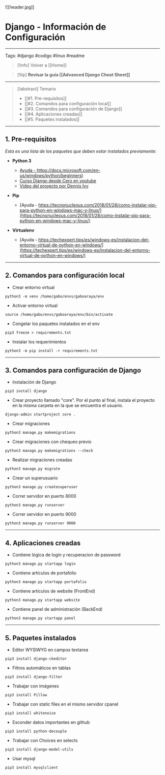 ![[header.jpg]]
# Django - Información de Configuración

---
Tags:  #django #codigo #linux #readme 

> [!info] Volver a [[Home]]

>[!tip] **Revisar la guía [[Advanced Django Cheat Sheet]]**

---

>[!abstract] Temario
> * [[#1. Pre-requisitos]]
> * [[#2. Comandos para configuración local]]
> * [[#3. Comandos para configuración de Django]]
> * [[#4. Aplicaciones creadas]]
> * [[#5. Paquetes instalados]]

---
## 1. Pre-requisitos

_Esta es una lista de los paquetes que deben estar instalados previamente:_

* **Python 3**
	- [Ayuda - https://docs.microsoft.com/en-us/windows/python/beginners)](https://docs.microsoft.com/en-us/windows/python/beginners)
	- [Curso Django desde Cero en youtube](https://www.youtube.com/watch?v=vo4VF3neyrs)
	- [Video del proyecto por Dennis Ivy](https://www.youtube.com/watch?v=llbtoQTt4qw)

* **Pip**
	- [Ayuda - https://tecnonucleous.com/2018/01/28/como-instalar-pip-para-python-en-windows-mac-y-linux/](https://tecnonucleous.com/2018/01/28/como-instalar-pip-para-python-en-windows-mac-y-linux/)

* **Virtualenv**
	- [Ayuda - https://techexpert.tips/es/windows-es/instalacion-del-entorno-virtual-de-python-en-windows/](https://techexpert.tips/es/windows-es/instalacion-del-entorno-virtual-de-python-en-windows/)

---
## 2. Comandos para configuración local

* Crear entorno virtual
```
python3 -m venv /home/gabo/envs/gaboaraya/env
```

* Activar entorno virtual
```
source /home/gabo/envs/gaboaraya/env/bin/activate
```

* Congelar los paquetes instalados en el env
```
pip3 freeze > requirements.txt
```

* Instalar los requerimientos
```
python3 -m pip install -r requirements.txt
```

---
## 3. Comandos para configuración de Django

* Instalación de Django
```
pip3 install django
```

* Crear proyecto llamado "core". Por el punto al final, instala el proyecto en la misma carpeta en la que se encuentra el usuario.
```
django-admin startproject core .
```

* Crear migraciones
```
python3 manage.py makemigrations
```

* Crear migraciones con chequeo previo
```
python3 manage.py makemigrations --check
```

* Realizar migraciones creadas
```
python3 manage.py migrate
```

* Crear un superusuario
```
python3 manage.py createsuperuser
```

* Correr servidor en puerto 8000
```
python3 manage.py runserver
```

* Correr servidor en puerto 9000
```
python3 manage.py runserver 9000
```

---
## 4. Aplicaciones creadas

* Contiene lógica de login y recuperacion de password
```
python3 manage.py startapp login
```

* Contiene artículos de portafolio
```
python3 manage.py startapp portafolio
```

* Contiene artículos de website (FrontEnd)
```
python3 manage.py startapp website
```

* Contiene panel de administración (BackEnd)
```
python3 manage.py startapp panel
```

---
## 5. Paquetes instalados

* Editor WYSIWYG en campos textarea
```
pip3 install django-ckeditor
```

* Filtros automáticos en tablas
```
pip3 install django-filter
```

* Trabajar con imágenes
```
pip3 install Pillow
```

* Trabajar con static files en el mismo servidor cpanel
```
pip3 install whitenoise
```

* Esconder datos importantes en github
```
pip3 install python-decouple
```

* Trabajar con Choices en selects
```
pip3 install django-model-utils
```

* Usar mysql
```
pip3 install mysqlclient
```


